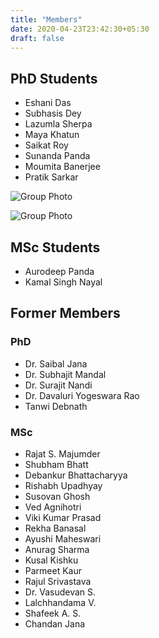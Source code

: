 ```yaml
---
title: "Members"
date: 2020-04-23T23:42:30+05:30
draft: false
---
```


## PhD Students

*   Eshani Das
*   Subhasis Dey
*   Lazumla Sherpa
*   Maya Khatun
*   Saikat Roy
*   Sunanda Panda
*   Moumita Banerjee
*   Pratik Sarkar

![Group Photo](../images/Group_photo_2.jpg)

![Group Photo](../images/group.jpg)

## MSc Students

*   Aurodeep Panda
*   Kamal Singh Nayal

## Former Members

### PhD

*   Dr. Saibal Jana
*   Dr. Subhajit Mandal
*   Dr. Surajit Nandi
*   Dr. Davaluri Yogeswara Rao
*   Tanwi Debnath

### MSc

*   Rajat S. Majumder
*   Shubham Bhatt
*   Debankur Bhattacharyya
*   Rishabh Upadhyay
*   Susovan Ghosh
*   Ved Agnihotri
*   Viki Kumar Prasad
*   Rekha Banasal
*   Ayushi Maheswari
*   Anurag Sharma
*   Kusal Kishku
*   Parmeet Kaur
*   Rajul Srivastava
*   Dr. Vasudevan S.
*   Lalchhandama V.
*   Shafeek A. S.
*   Chandan Jana
